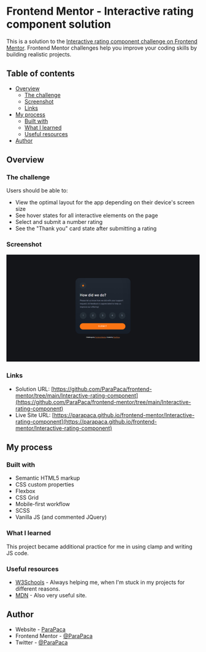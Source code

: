 # Frontend Mentor - Interactive rating component solution

This is a solution to the [Interactive rating component challenge on Frontend Mentor](https://www.frontendmentor.io/challenges/interactive-rating-component-koxpeBUmI). Frontend Mentor challenges help you improve your coding skills by building realistic projects. 

## Table of contents

- [Overview](#overview)
  - [The challenge](#the-challenge)
  - [Screenshot](#screenshot)
  - [Links](#links)
- [My process](#my-process)
  - [Built with](#built-with)
  - [What I learned](#what-i-learned)
  - [Useful resources](#useful-resources)
- [Author](#author)

## Overview

### The challenge

Users should be able to:

- View the optimal layout for the app depending on their device's screen size
- See hover states for all interactive elements on the page
- Select and submit a number rating
- See the "Thank you" card state after submitting a rating

### Screenshot

![](./screenshots/screenshot_1.png)

### Links

- Solution URL: [https://github.com/ParaPaca/frontend-mentor/tree/main/Interactive-rating-component](https://github.com/ParaPaca/frontend-mentor/tree/main/Interactive-rating-component)
- Live Site URL: [https://parapaca.github.io/frontend-mentor/Interactive-rating-component](https://parapaca.github.io/frontend-mentor/Interactive-rating-component)

## My process

### Built with

- Semantic HTML5 markup
- CSS custom properties
- Flexbox
- CSS Grid
- Mobile-first workflow
- SCSS
- Vanilla JS (and commented JQuery)

### What I learned

This project became additional practice for me in using clamp and writing JS code.

### Useful resources

- [W3Schools](https://www.w3schools.com/) - Always helping me, when I'm stuck in my projects for different reasons.
- [MDN](https://developer.mozilla.org/en-US/) - Also very useful site.

## Author

- Website - [ParaPaca](https://github.com/ParaPaca)
- Frontend Mentor - [@ParaPaca](https://www.frontendmentor.io/profile/ParaPaca)
- Twitter - [@ParaPaca](https://www.twitter.com/ParaPaca)
